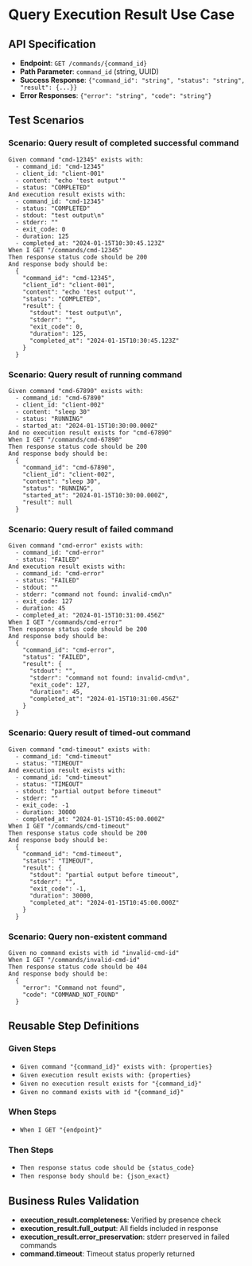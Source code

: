 # Query Execution Result Use Case

## API Specification
- **Endpoint**: `GET /commands/{command_id}`
- **Path Parameter**: `command_id` (string, UUID)
- **Success Response**: `{"command_id": "string", "status": "string", "result": {...}}`
- **Error Responses**: `{"error": "string", "code": "string"}`

## Test Scenarios

### Scenario: Query result of completed successful command
```
Given command "cmd-12345" exists with:
  - command_id: "cmd-12345"
  - client_id: "client-001"
  - content: "echo 'test output'"
  - status: "COMPLETED"
And execution result exists with:
  - command_id: "cmd-12345"
  - status: "COMPLETED"
  - stdout: "test output\n"
  - stderr: ""
  - exit_code: 0
  - duration: 125
  - completed_at: "2024-01-15T10:30:45.123Z"
When I GET "/commands/cmd-12345"
Then response status code should be 200
And response body should be:
  {
    "command_id": "cmd-12345",
    "client_id": "client-001",
    "content": "echo 'test output'",
    "status": "COMPLETED",
    "result": {
      "stdout": "test output\n",
      "stderr": "",
      "exit_code": 0,
      "duration": 125,
      "completed_at": "2024-01-15T10:30:45.123Z"
    }
  }
```

### Scenario: Query result of running command
```
Given command "cmd-67890" exists with:
  - command_id: "cmd-67890"
  - client_id: "client-002"
  - content: "sleep 30"
  - status: "RUNNING"
  - started_at: "2024-01-15T10:30:00.000Z"
And no execution result exists for "cmd-67890"
When I GET "/commands/cmd-67890"
Then response status code should be 200
And response body should be:
  {
    "command_id": "cmd-67890",
    "client_id": "client-002", 
    "content": "sleep 30",
    "status": "RUNNING",
    "started_at": "2024-01-15T10:30:00.000Z",
    "result": null
  }
```

### Scenario: Query result of failed command
```
Given command "cmd-error" exists with:
  - command_id: "cmd-error"
  - status: "FAILED"
And execution result exists with:
  - command_id: "cmd-error"
  - status: "FAILED"
  - stdout: ""
  - stderr: "command not found: invalid-cmd\n"
  - exit_code: 127
  - duration: 45
  - completed_at: "2024-01-15T10:31:00.456Z"
When I GET "/commands/cmd-error"
Then response status code should be 200
And response body should be:
  {
    "command_id": "cmd-error",
    "status": "FAILED",
    "result": {
      "stdout": "",
      "stderr": "command not found: invalid-cmd\n",
      "exit_code": 127,
      "duration": 45,
      "completed_at": "2024-01-15T10:31:00.456Z"
    }
  }
```

### Scenario: Query result of timed-out command
```
Given command "cmd-timeout" exists with:
  - command_id: "cmd-timeout"
  - status: "TIMEOUT"
And execution result exists with:
  - command_id: "cmd-timeout"
  - status: "TIMEOUT"
  - stdout: "partial output before timeout"
  - stderr: ""
  - exit_code: -1
  - duration: 30000
  - completed_at: "2024-01-15T10:45:00.000Z"
When I GET "/commands/cmd-timeout"
Then response status code should be 200
And response body should be:
  {
    "command_id": "cmd-timeout",
    "status": "TIMEOUT", 
    "result": {
      "stdout": "partial output before timeout",
      "stderr": "",
      "exit_code": -1,
      "duration": 30000,
      "completed_at": "2024-01-15T10:45:00.000Z"
    }
  }
```

### Scenario: Query non-existent command
```
Given no command exists with id "invalid-cmd-id"
When I GET "/commands/invalid-cmd-id"
Then response status code should be 404
And response body should be:
  {
    "error": "Command not found",
    "code": "COMMAND_NOT_FOUND"
  }
```

## Reusable Step Definitions

### Given Steps
- `Given command "{command_id}" exists with: {properties}`
- `Given execution result exists with: {properties}`
- `Given no execution result exists for "{command_id}"`
- `Given no command exists with id "{command_id}"`

### When Steps
- `When I GET "{endpoint}"`

### Then Steps
- `Then response status code should be {status_code}`
- `Then response body should be: {json_exact}`

## Business Rules Validation
- **execution_result.completeness**: Verified by presence check
- **execution_result.full_output**: All fields included in response
- **execution_result.error_preservation**: stderr preserved in failed commands
- **command.timeout**: Timeout status properly returned